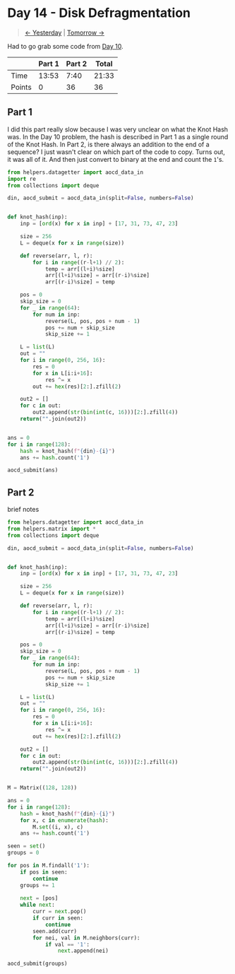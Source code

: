 # Day 14 - Disk Defragmentation
                
> [<- Yesterday](13.md) | [Tomorrow ->](15.md)
                
Had to go grab some code from [Day 10](10.md).

|      | Part 1 | Part 2 | Total |
|------|--------|--------|-------|
| Time | 13:53 | 7:40 | 21:33 |
| Points | 0  | 36  | 36  |

## Part 1

I did this part really slow because I was very unclear on what the Knot Hash was. In the Day 10 problem, the hash is described in Part 1 as a single round of the Knot Hash. In Part 2, is there always an addition to the end of a sequence? I just wasn't clear on which part of the code to copy. Turns out, it was all of it. And then just convert to binary at the end and count the `1`'s.

```python
from helpers.datagetter import aocd_data_in
import re
from collections import deque

din, aocd_submit = aocd_data_in(split=False, numbers=False)


def knot_hash(inp):
    inp = [ord(x) for x in inp] + [17, 31, 73, 47, 23]

    size = 256
    L = deque(x for x in range(size))

    def reverse(arr, l, r):
        for i in range((r-l+1) // 2):
            temp = arr[(l+i)%size]
            arr[(l+i)%size] = arr[(r-i)%size]
            arr[(r-i)%size] = temp

    pos = 0
    skip_size = 0
    for _ in range(64):
        for num in inp:
            reverse(L, pos, pos + num - 1)
            pos += num + skip_size
            skip_size += 1

    L = list(L)
    out = ""
    for i in range(0, 256, 16):
        res = 0
        for x in L[i:i+16]:
            res ^= x
        out += hex(res)[2:].zfill(2)

    out2 = []
    for c in out:
        out2.append(str(bin(int(c, 16)))[2:].zfill(4))
    return("".join(out2))


ans = 0
for i in range(128):
    hash = knot_hash(f"{din}-{i}")
    ans += hash.count('1')

aocd_submit(ans)
```

## Part 2
brief notes
```python
from helpers.datagetter import aocd_data_in
from helpers.matrix import *
from collections import deque

din, aocd_submit = aocd_data_in(split=False, numbers=False)


def knot_hash(inp):
    inp = [ord(x) for x in inp] + [17, 31, 73, 47, 23]

    size = 256
    L = deque(x for x in range(size))

    def reverse(arr, l, r):
        for i in range((r-l+1) // 2):
            temp = arr[(l+i)%size]
            arr[(l+i)%size] = arr[(r-i)%size]
            arr[(r-i)%size] = temp

    pos = 0
    skip_size = 0
    for _ in range(64):
        for num in inp:
            reverse(L, pos, pos + num - 1)
            pos += num + skip_size
            skip_size += 1

    L = list(L)
    out = ""
    for i in range(0, 256, 16):
        res = 0
        for x in L[i:i+16]:
            res ^= x
        out += hex(res)[2:].zfill(2)

    out2 = []
    for c in out:
        out2.append(str(bin(int(c, 16)))[2:].zfill(4))
    return("".join(out2))


M = Matrix((128, 128))

ans = 0
for i in range(128):
    hash = knot_hash(f"{din}-{i}")
    for x, c in enumerate(hash):
        M.set((i, x), c)
    ans += hash.count('1')

seen = set()
groups = 0

for pos in M.findall('1'):
    if pos in seen:
        continue
    groups += 1
    
    next = [pos]
    while next:
        curr = next.pop()
        if curr in seen:
            continue
        seen.add(curr)
        for nei, val in M.neighbors(curr):
            if val == '1':
                next.append(nei)

aocd_submit(groups)
```